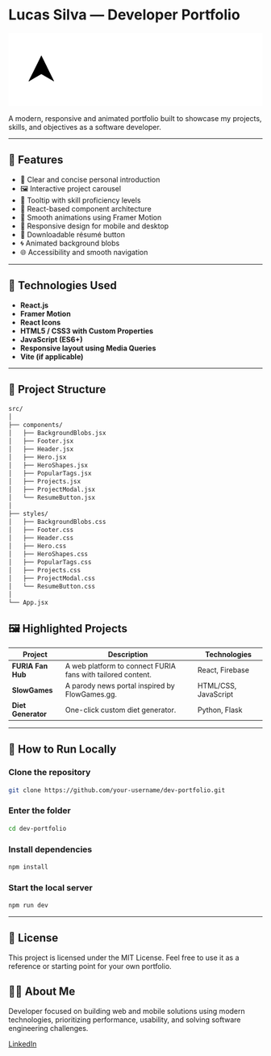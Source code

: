 # Lucas Silva — Developer Portfolio

![Preview](./public/assets/img/Logo-Avery-white.png)

A modern, responsive and animated portfolio built to showcase my projects, skills, and objectives as a software developer.

---

## 📌 Features

- 🎯 Clear and concise personal introduction
- 🖼️ Interactive project carousel
- 🧠 Tooltip with skill proficiency levels
- 🧩 React-based component architecture
- 🌈 Smooth animations using Framer Motion
- 📱 Responsive design for mobile and desktop
- 🧾 Downloadable résumé button
- 🌀 Animated background blobs
- 🌐 Accessibility and smooth navigation

---

## 🚀 Technologies Used

- **React.js**
- **Framer Motion**
- **React Icons**
- **HTML5 / CSS3 with Custom Properties**
- **JavaScript (ES6+)**
- **Responsive layout using Media Queries**
- **Vite (if applicable)**

---

## 📁 Project Structure
```
src/
│
├── components/
│   ├── BackgroundBlobs.jsx
│   ├── Footer.jsx
│   ├── Header.jsx
│   ├── Hero.jsx
│   ├── HeroShapes.jsx
│   ├── PopularTags.jsx
│   ├── Projects.jsx
│   ├── ProjectModal.jsx
│   └── ResumeButton.jsx
│
├── styles/
│   ├── BackgroundBlobs.css
│   ├── Footer.css
│   ├── Header.css
│   ├── Hero.css
│   ├── HeroShapes.css
│   ├── PopularTags.css
│   ├── Projects.css
│   ├── ProjectModal.css
│   └── ResumeButton.css
│
└── App.jsx
```

## 🖼️ Highlighted Projects

| Project | Description | Technologies |
|--------|-------------|--------------|
| **FURIA Fan Hub** | A web platform to connect FURIA fans with tailored content. | React, Firebase |
| **SlowGames** | A parody news portal inspired by FlowGames.gg. | HTML/CSS, JavaScript |
| **Diet Generator** | One-click custom diet generator. | Python, Flask |

---

## 🧪 How to Run Locally

### Clone the repository
```bash
git clone https://github.com/your-username/dev-portfolio.git
```

### Enter the folder
```bash
cd dev-portfolio
```

### Install dependencies
```bash
npm install
```

### Start the local server
```bash
npm run dev
```

---

## 📄 License
This project is licensed under the MIT License.
Feel free to use it as a reference or starting point for your own portfolio.

## 🙋‍♂️ About Me
Developer focused on building web and mobile solutions using modern technologies, prioritizing performance, usability, and solving software engineering challenges.

[LinkedIn](https://www.linkedin.com/in/lu-sc/)
